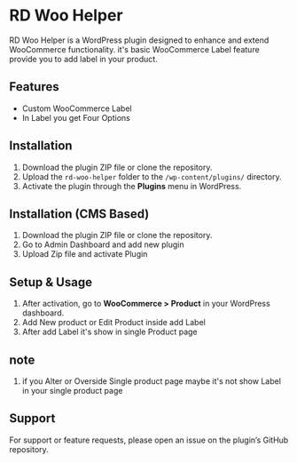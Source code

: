 # RD Woo Helper

RD Woo Helper is a WordPress plugin designed to enhance and extend WooCommerce functionality. it's basic WooCommerce Label feature provide you to add label in your product.

## Features

- Custom WooCommerce Label
- In Label you get Four Options

## Installation

1. Download the plugin ZIP file or clone the repository.
2. Upload the `rd-woo-helper` folder to the `/wp-content/plugins/` directory.
3. Activate the plugin through the **Plugins** menu in WordPress.

## Installation (CMS Based)

1. Download the plugin ZIP file or clone the repository.
2. Go to Admin Dashboard and add new plugin
3. Upload Zip file and activate Plugin

## Setup & Usage

1. After activation, go to **WooCommerce > Product** in your WordPress dashboard.
2. Add New product or Edit Product inside add Label 
3. After add Label it's show in single Product page 

## note

1. if you Alter or Overside Single product page maybe it's not show Label in your single product page


## Support

For support or feature requests, please open an issue on the plugin’s GitHub repository.
